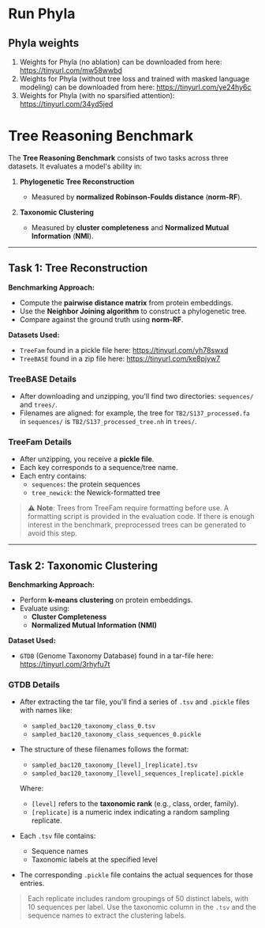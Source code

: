 # Run Phyla

## Phyla weights

1.  Weights for Phyla (no ablation) can be downloaded from here: https://tinyurl.com/mw58wwbd
2.  Weights for Phyla (without tree loss and trained with masked language modeling) can be downloaded from here: https://tinyurl.com/ye24hy6c
3.  Weights for Phyla (with no sparsified attention): https://tinyurl.com/34yd5jed



# Tree Reasoning Benchmark

The **Tree Reasoning Benchmark** consists of two tasks across three datasets. It evaluates a model's ability in:

1. **Phylogenetic Tree Reconstruction**  
   - Measured by **normalized Robinson-Foulds distance** (**norm-RF**).

2. **Taxonomic Clustering**  
   - Measured by **cluster completeness** and **Normalized Mutual Information** (**NMI**).

---

## Task 1: Tree Reconstruction

**Benchmarking Approach:**

- Compute the **pairwise distance matrix** from protein embeddings.
- Use the **Neighbor Joining algorithm** to construct a phylogenetic tree.
- Compare against the ground truth using **norm-RF**.

**Datasets Used:**

- `TreeFam` found in a pickle file here: https://tinyurl.com/yh78swxd
- `TreeBASE` found in a zip file here: https://tinyurl.com/ke8pjyw7

### TreeBASE Details

- After downloading and unzipping, you'll find two directories: `sequences/` and `trees/`.
- Filenames are aligned: for example, the tree for `TB2/S137_processed.fa` in `sequences/` is `TB2/S137_processed_tree.nh` in `trees/`.

### TreeFam Details

- After unzipping, you receive a **pickle file**.
- Each key corresponds to a sequence/tree name.
- Each entry contains:
  - `sequences`: the protein sequences
  - `tree_newick`: the Newick-formatted tree

> ⚠️ **Note**: Trees from TreeFam require formatting before use. A formatting script is provided in the evaluation code. If there is enough interest in the benchmark, preprocessed trees can be generated to avoid this step.

---

## Task 2: Taxonomic Clustering

**Benchmarking Approach:**

- Perform **k-means clustering** on protein embeddings.
- Evaluate using:
  - **Cluster Completeness**
  - **Normalized Mutual Information (NMI)**

**Dataset Used:**

- `GTDB` (Genome Taxonomy Database) found in a tar-file here: https://tinyurl.com/3rhyfu7t

### GTDB Details

- After extracting the tar file, you'll find a series of `.tsv` and `.pickle` files with names like:
  - `sampled_bac120_taxonomy_class_0.tsv`
  - `sampled_bac120_taxonomy_class_sequences_0.pickle`

- The structure of these filenames follows the format:
  - `sampled_bac120_taxonomy_[level]_[replicate].tsv`
  - `sampled_bac120_taxonomy_[level]_sequences_[replicate].pickle`

  Where:
  - `[level]` refers to the **taxonomic rank** (e.g., class, order, family).
  - `[replicate]` is a numeric index indicating a random sampling replicate.

- Each `.tsv` file contains:
  - Sequence names
  - Taxonomic labels at the specified level

- The corresponding `.pickle` file contains the actual sequences for those entries.

> Each replicate includes random groupings of 50 distinct labels, with 10 sequences per label. Use the taxonomic column in the `.tsv` and the sequence names to extract the clustering labels.


